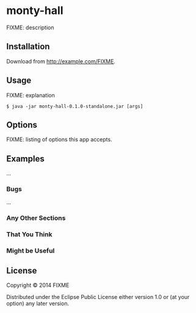 # monty-hall

FIXME: description

## Installation

Download from http://example.com/FIXME.

## Usage

FIXME: explanation

    $ java -jar monty-hall-0.1.0-standalone.jar [args]

## Options

FIXME: listing of options this app accepts.

## Examples

...

### Bugs

...

### Any Other Sections
### That You Think
### Might be Useful

## License

Copyright © 2014 FIXME

Distributed under the Eclipse Public License either version 1.0 or (at
your option) any later version.
